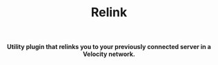 <h1 align="center">
  <br>
  <br>
  Relink
  <br>
  <br>
</h1>
<h4 align="center">Utility plugin that relinks you to your previously connected server in a Velocity network.</h4>
